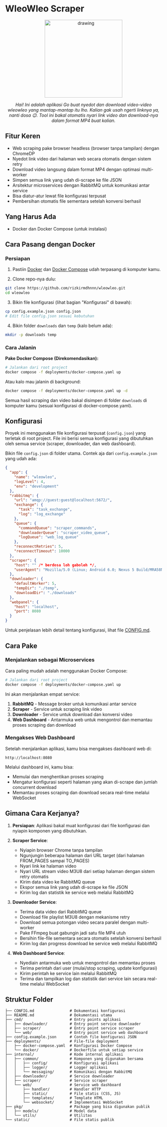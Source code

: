 # WleoWleo Scraper

<div align="center">
<img src="https://pbs.twimg.com/media/Fjv-7DQVIAAnqdn.jpg" alt="drawing" width="250"/>

_Hai! Ini adalah aplikasi Go buat nyedot dan download video-video wleowleo yang mantap-mantap itu lho. Kalian gak usah ngerti linknya ya, nanti dosa 😉. Tool ini bakal otomatis nyari link video dan download-nya dalam format MP4 buat kalian._

</div>

## Fitur Keren

- Web scraping pake browser headless (browser tanpa tampilan) dengan ChromeDP
- Nyedot link video dari halaman web secara otomatis dengan sistem retry
- Download video langsung dalam format MP4 dengan optimasi multi-worker
- Simpen semua link yang udah di-scrape ke file JSON
- Arsitektur microservices dengan RabbitMQ untuk komunikasi antar service
- Bisa diatur-atur lewat file konfigurasi terpusat
- Pembersihan otomatis file sementara setelah konversi berhasil

## Yang Harus Ada

- Docker dan Docker Compose (untuk instalasi)

## Cara Pasang dengan Docker

### Persiapan

1. Pastiin [Docker](https://www.docker.com/products/docker-desktop/) dan [Docker Compose](https://docs.docker.com/compose/install/) udah terpasang di komputer kamu.

2. Clone repo-nya dulu:

```bash
git clone https://github.com/rizkirmdhnnn/wleowleo.git
cd wleowleo
```

3. Bikin file konfigurasi (lihat bagian "Konfigurasi" di bawah):

```bash
cp config.example.json config.json
# Edit file config.json sesuai kebutuhan
```

4. Bikin folder `downloads` dan `temp` (kalo belum ada):

```bash
mkdir -p downloads temp
```

### Cara Jalanin

**Pake Docker Compose (Direkomendasikan):**

```bash
# Jalankan dari root project
docker compose -f deployments/docker-compose.yaml up
```

Atau kalo mau jalanin di background:

```bash
docker compose -f deployments/docker-compose.yaml up -d
```

Semua hasil scraping dan video bakal disimpen di folder `downloads` di komputer kamu (sesuai konfigurasi di docker-compose.yaml).

## Konfigurasi

Proyek ini menggunakan file konfigurasi terpusat (`config.json`) yang terletak di root project. File ini berisi semua konfigurasi yang dibutuhkan oleh semua service (scraper, downloader, dan web dashboard).

Bikin file `config.json` di folder utama. Contek aja dari `config.example.json` yang udah ada:

```json
{
  "app": {
    "name": "wleowleo",
    "logLevel": 4,
    "env": "development"
  },
  "rabbitmq": {
    "url": "amqp://guest:guest@localhost:5672/",
    "exchange": {
      "task": "task_exchange",
      "log": "log_exchange"
    },
    "queue": {
      "commandQueue": "scraper_commands",
      "downloaderQueue": "scraper_video_queue",
      "logQueue": "web_log_queue"
    },
    "reconnectRetries": 5,
    "reconnectTimeout": 10000
  },
  "scraper": {
    "host": "" /* berdosa loh gaboleh */,
    "userAgent": "Mozilla/5.0 (Linux; Android 6.0; Nexus 5 Build/MRA58N) AppleWebKit/537.36 (KHTML, like Gecko) Chrome/134.0.0.0 Mobile Safari/537.36"
  },
  "downloader": {
    "defaultWorker": 5,
    "tempDir": "./temp",
    "downloadDir": "./downloads"
  },
  "webpanel": {
    "host": "localhost",
    "port": 8080
  }
}
```

Untuk penjelasan lebih detail tentang konfigurasi, lihat file [CONFIG.md](CONFIG.md).

## Cara Pake

### Menjalankan sebagai Microservices

Cara paling mudah adalah menggunakan Docker Compose:

```bash
# Jalankan dari root project
docker compose -f deployments/docker-compose.yaml up
```

Ini akan menjalankan empat service:

1. **RabbitMQ** - Message broker untuk komunikasi antar service
2. **Scraper** - Service untuk scraping link video
3. **Downloader** - Service untuk download dan konversi video
4. **Web Dashboard** - Antarmuka web untuk mengontrol dan memantau proses scraping dan download

### Mengakses Web Dashboard

Setelah menjalankan aplikasi, kamu bisa mengakses dashboard web di:

```
http://localhost:8080
```

Melalui dashboard ini, kamu bisa:

- Memulai dan menghentikan proses scraping
- Mengatur konfigurasi seperti halaman yang akan di-scrape dan jumlah concurrent download
- Memantau proses scraping dan download secara real-time melalui WebSocket

## Gimana Cara Kerjanya?

1. **Persiapan**: Aplikasi bakal muat konfigurasi dari file konfigurasi dan nyiapin komponen yang dibutuhkan.

2. **Scraper Service**:

   - Nyiapin browser Chrome tanpa tampilan
   - Ngunjungin beberapa halaman dari URL target (dari halaman FROM_PAGES sampai TO_PAGES)
   - Nyari link ke halaman video
   - Nyari URL stream video M3U8 dari setiap halaman dengan sistem retry otomatis
   - Kirim data video ke RabbitMQ queue
   - Ekspor semua link yang udah di-scrape ke file JSON
   - Kirim log dan statistik ke service web melalui RabbitMQ

3. **Downloader Service**:

   - Terima data video dari RabbitMQ queue
   - Download file playlist M3U8 dengan mekanisme retry
   - Download semua potongan video secara paralel dengan multi-worker
   - Pake FFmpeg buat gabungin jadi satu file MP4 utuh
   - Bersihin file-file sementara secara otomatis setelah konversi berhasil
   - Kirim log dan progress download ke service web melalui RabbitMQ

4. **Web Dashboard Service**:
   - Nyediain antarmuka web untuk mengontrol dan memantau proses
   - Terima perintah dari user (mulai/stop scraping, update konfigurasi)
   - Kirim perintah ke service lain melalui RabbitMQ
   - Terima dan tampilkan log dan statistik dari service lain secara real-time melalui WebSocket

## Struktur Folder

```
├── CONFIG.md                # Dokumentasi konfigurasi
├── README.md                # Dokumentasi utama
├── cmd/                     # Entry points aplikasi
│   ├── downloader/          # Entry point service downloader
│   ├── scraper/             # Entry point service scraper
│   └── web/                 # Entry point service web dashboard
├── config.example.json      # Contoh file konfigurasi JSON
├── deployments/             # File-file deployment
│   ├── docker-compose.yaml  # Konfigurasi Docker Compose
│   └── docker/              # Dockerfile untuk setiap service
├── internal/                # Kode internal aplikasi
│   ├── common/              # Komponen yang digunakan bersama
│   │   ├── config/          # Konfigurasi aplikasi
│   │   ├── logger/          # Logger aplikasi
│   │   └── messaging/       # Komunikasi dengan RabbitMQ
│   ├── downloader/          # Service downloader
│   ├── scraper/             # Service scraper
│   └── web/                 # Service web dashboard
│       ├── handler/         # Handler HTTP
│       ├── static/          # File statis (CSS, JS)
│       ├── templates/       # Template HTML
│       └── websocket/       # Implementasi WebSocket
├── pkg/                     # Package yang bisa digunakan publik
│   ├── models/              # Model data
│   └── utils/               # Utilitas
└── static/                  # File statis publik
```
